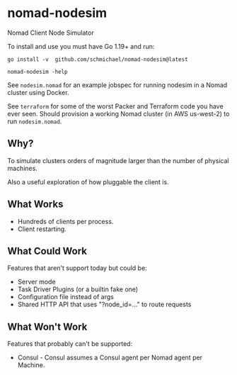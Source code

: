 # nomad-nodesim

Nomad Client Node Simulator

To install and use you must have Go 1.19+ and run:

```
go install -v  github.com/schmichael/nomad-nodesim@latest

nomad-nodesim -help
```

See `nodesim.nomad` for an example jobspec for running nodesim in a Nomad
cluster using Docker.

See `terraform` for some of the worst Packer and Terraform code you have ever
seen. Should provision a working Nomad cluster (in AWS us-west-2) to run
`nodesim.nomad`.

## Why?

To simulate clusters orders of magnitude larger than the number of physical
machines.

Also a useful exploration of how pluggable the client is.

## What Works

- Hundreds of clients per process.
- Client restarting.

## What Could Work

Features that aren't support today but could be:

- Server mode
- Task Driver Plugins (or a builtin fake one)
- Configuration file instead of args
- Shared HTTP API that uses "?node_id=..." to route requests

## What Won't Work

Features that probably can't be supported:

- Consul - Consul assumes a Consul agent per Nomad agent per Machine.
